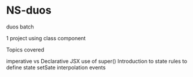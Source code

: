 # NS-duos
duos batch 

1 project using class component

Topics covered

imperative vs Declarative
JSX
use of super()
Introduction to state
rules to define state
setSate
interpolation
events

